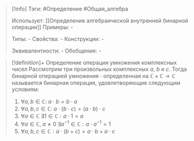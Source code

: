 > [!info]
> Тэги: #Определение #Общая_алгебра 
> 
> Использует: [[Определение aлгебраической внутренней бинарной операции]]
> Примеры: *-*
> 
> Типы: *-*
> Свойства: *-*
> Конструкции: *-*
> 
> Эквивалентности: *-*
> Обобщения: *-*

> [!definition]+ Определение операции умножения комплексных чисел
> Рассмотрим три произвольных комплексных $a$, $b$ и $c$. Тогда бинарной операцией умножения $\cdot$ определенная на $\mathbb{C \times C \rightarrow C}$ называется бинарная операция, удовлетворяющие следующим условиям:
> 1. $\forall a,b \in \mathbb C: \; a \cdot b = b \cdot a$
> 2. $\forall a,b,c \in \mathbb C: \; a \cdot (b \cdot c) = (a \cdot b) \cdot c$
> 3. $\forall a \in \mathbb C \; \exists 1 \in \mathbb C: a \cdot 1 = a$
> 4. $\forall a \in \mathbb C, \; a \neq 0 \; \exists a^{-1} \in \mathbb C: a \cdot a^{-1} = 1$
> 5. $\forall a, b, c \in \mathbb C: a \cdot (b + c) = a \cdot b + a \cdot c$
